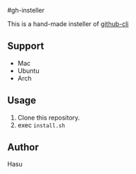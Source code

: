 #gh-insteller

This is a hand-made insteller of [github-cli](https://github.com/cli/cli)

## Support
- Mac
- Ubuntu
- Arch

## Usage
1. Clone this repository.
1. exec `install.sh`

## Author
Hasu

